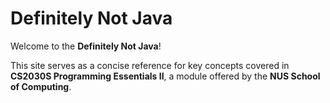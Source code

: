 # Definitely Not Java

Welcome to the **Definitely Not Java**! 

This site serves as a concise reference for key concepts covered in **CS2030S Programming Essentials II**, a module offered by the **NUS School of Computing**.


